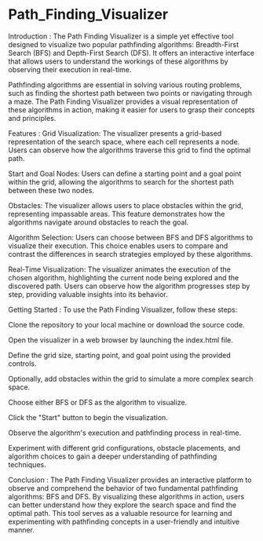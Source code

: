 # Path_Finding_Visualizer
Introduction :
The Path Finding Visualizer is a simple yet effective tool designed to visualize two popular pathfinding algorithms: Breadth-First Search (BFS) and Depth-First Search (DFS). It offers an interactive interface that allows users to understand the workings of these algorithms by observing their execution in real-time.

Pathfinding algorithms are essential in solving various routing problems, such as finding the shortest path between two points or navigating through a maze. The Path Finding Visualizer provides a visual representation of these algorithms in action, making it easier for users to grasp their concepts and principles.

Features :
Grid Visualization: The visualizer presents a grid-based representation of the search space, where each cell represents a node. Users can observe how the algorithms traverse this grid to find the optimal path.

Start and Goal Nodes: Users can define a starting point and a goal point within the grid, allowing the algorithms to search for the shortest path between these two nodes.

Obstacles: The visualizer allows users to place obstacles within the grid, representing impassable areas. This feature demonstrates how the algorithms navigate around obstacles to reach the goal.

Algorithm Selection: Users can choose between BFS and DFS algorithms to visualize their execution. This choice enables users to compare and contrast the differences in search strategies employed by these algorithms.

Real-Time Visualization: The visualizer animates the execution of the chosen algorithm, highlighting the current node being explored and the discovered path. Users can observe how the algorithm progresses step by step, providing valuable insights into its behavior.

Getting Started :
To use the Path Finding Visualizer, follow these steps:

Clone the repository to your local machine or download the source code.

Open the visualizer in a web browser by launching the index.html file.

Define the grid size, starting point, and goal point using the provided controls.

Optionally, add obstacles within the grid to simulate a more complex search space.

Choose either BFS or DFS as the algorithm to visualize.

Click the "Start" button to begin the visualization.

Observe the algorithm's execution and pathfinding process in real-time.

Experiment with different grid configurations, obstacle placements, and algorithm choices to gain a deeper understanding of pathfinding techniques.

Conclusion :
The Path Finding Visualizer provides an interactive platform to observe and comprehend the behavior of two fundamental pathfinding algorithms: BFS and DFS. By visualizing these algorithms in action, users can better understand how they explore the search space and find the optimal path. This tool serves as a valuable resource for learning and experimenting with pathfinding concepts in a user-friendly and intuitive manner.




